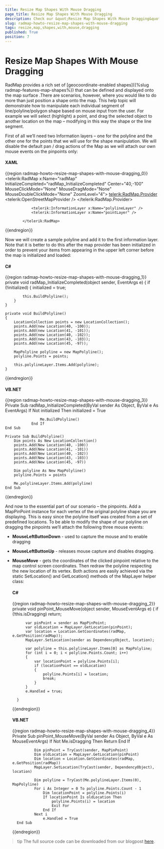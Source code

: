 ```yaml
---
title: Resize Map Shapes With Mouse Dragging
page_title: Resize Map Shapes With Mouse Dragging
description: Check our &quot;Resize Map Shapes With Mouse Dragging&quot; documentation article for the RadMap {{ site.framework_name }} control.
slug: radmap-howto-resize-map-shapes-with-mouse-dragging
tags: resize,map,shapes,with,mouse,dragging
published: True
position: 7
---
```


# Resize Map Shapes With Mouse Dragging

RadMap provides a rich set of [geocoordinate-enabled shapes]({%slug radmap-features-map-shapes%}) that can be defined and displayed onto the map surface .There are scenarios, however, where you would like to do more than just position a shape onto the map. This help topic will demonstrate how to manipulate each individual segment of line/polyline/polygon shape based on mouse input from the user. For example we will select (highlight) a point,
        and drag the selected object to another location on the map – modifying in this way the shape or the line segment.

First of all we’ll need two Information layers – one for the polyline and the other one for the points that we will use for the shape manipulation. We will disable the default pan / drag actions of the Map as we will attach our own mouse events on the pinpoints only:

#### __XAML__
{{region radmap-howto-resize-map-shapes-with-mouse-dragging_0}}
	<telerik:RadMap x:Name="radMap"
	                        InitializeCompleted="radMap_InitializeCompleted"
	                        Center="40,-100"
	                        MouseClickMode="None"
	                        MouseDragMode="None"
	                        MouseDoubleClickMode="None"
	                        ZoomLevel="4">
	            <telerik:RadMap.Provider>
	                <telerik:OpenStreetMapProvider />
	            </telerik:RadMap.Provider>
	
	            <telerik:InformationLayer x:Name="polylineLayer" />
	            <telerik:InformationLayer x:Name="pointLayer" />
	
	        </telerik:RadMap>
{{endregion}}

Now we will create a sample polyline and add it to the first information layer. Note that it is better to do this after the map provider has been initialized in order to prevent your items from appearing in the upper left corner before the map is initialized and loaded:

#### __C#__
{{region radmap-howto-resize-map-shapes-with-mouse-dragging_1}}
	private void radMap_InitializeCompleted(object sender, EventArgs e)
	{
		if (!initialized)
		{
			initialized = true;

			this.BuildPolyline();
		}
	}

	private void BuildPolyline()
	{
		LocationCollection points = new LocationCollection();
		points.Add(new Location(40, -100));
		points.Add(new Location(41, -101));
		points.Add(new Location(40, -102));
		points.Add(new Location(43, -103));
		points.Add(new Location(45, -97));

		MapPolyline polyline = new MapPolyline();
		polyline.Points = points;

		this.polylineLayer.Items.Add(polyline);
	}
{{endregion}}

#### __VB.NET__
{{region radmap-howto-resize-map-shapes-with-mouse-dragging_3}}
	Private Sub radMap_InitializeCompleted(ByVal sender As Object, ByVal e As EventArgs)
				If Not initialized Then
					initialized = True
	
					Me.BuildPolyline()
				End If
	End Sub
	
	Private Sub BuildPolyline()
		Dim points As New LocationCollection()
		points.Add(New Location(40, -100))
		points.Add(New Location(41, -101))
		points.Add(New Location(40, -102))
		points.Add(New Location(43, -103))
		points.Add(New Location(45, -97))

		Dim polyline As New MapPolyline()
		polyline.Points = points

		Me.polylineLayer.Items.Add(polyline)
	End Sub
{{endregion}}

And now to the essential part of our scenario – the pinpoints. Add a MapPinPoint instance for each vertex of the original polyline shape you are displaying. This is easy since the polyline itself was created from a set of predefined locations. To be able to modify the shape of our polyline on dragging the pinpoints we’ll attach the following three mouse events:

* __MouseLeftButtonDown__ - used to capture the mouse and to enable dragging

* __MouseLeftButtonUp__ - releases mouse capture and disables dragging.

* __MouseMove__ - gets the coordinates of the clicked pinpoint relative to the map control screen coordinates. Then redraw the polyline respecting the new location of its vertex.  Both actions are easily achieved via the static SetLocation() and GetLocation() methods of the MapLayer helper class:

	#### __C#__
	{{region radmap-howto-resize-map-shapes-with-mouse-dragging_2}}
		private void pinPoint_MouseMove(object sender, MouseEventArgs e)
		{
			if (!this.isDragging)
				return;

			var pinPoint = sender as MapPinPoint;
			var oldLocation = MapLayer.GetLocation(pinPoint);
			var location = Location.GetCoordinates(radMap, e.GetPosition(radMap));
			MapLayer.SetLocation(sender as DependencyObject, location);

			var polyline = this.polylineLayer.Items[0] as MapPolyline;
			for (int i = 0; i < polyline.Points.Count; i++)
			{
				var locationPoint = polyline.Points[i];
				if (locationPoint == oldLocation)
				{
					polyline.Points[i] = location;
					break;
				}
			}
			e.Handled = true;

		}
	{{endregion}}

	#### __VB.NET__
	{{region radmap-howto-resize-map-shapes-with-mouse-dragging_4}}
		Private Sub pinPoint_MouseMove(ByVal sender As Object, ByVal e As MouseEventArgs)
				If Not Me.isDragging Then
					Return
				End If

				Dim pinPoint = TryCast(sender, MapPinPoint)
				Dim oldLocation = MapLayer.GetLocation(pinPoint)
				Dim location = Location.GetCoordinates(radMap, e.GetPosition(radMap))
				MapLayer.SetLocation(TryCast(sender, DependencyObject), location)

				Dim polyline = TryCast(Me.polylineLayer.Items(0), MapPolyline)
				For i As Integer = 0 To polyline.Points.Count - 1
					Dim locationPoint = polyline.Points(i)
					If locationPoint Is oldLocation Then
						polyline.Points(i) = location
						Exit For
					End If
				Next i
			        e.Handled = True
		End Sub
	{{endregion}}

>tip The full source code can be downloaded from our blogpost [here](http://blogs.telerik.com/xamlteam/posts/12-01-09/radmap-for-silverlight-wpf-how-to-resize-map-shapes-with-mouse-dragging.aspx).
